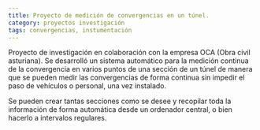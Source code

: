 ```yaml
---
title: Proyecto de medición de convergencias en un túnel.
category: proyectos investigación
tags: convergencias, instumentación
---
```

Proyecto de investigación en colaboración con la empresa OCA (Obra civil asturiana).
Se desarrolló un sistema automático para la medición continua de la convergencia en varios puntos de una sección de un túnel
de manera que se pueden medir las convergencias de forma continua sin impedir el paso de vehículos o personal, una vez instalado.

Se pueden crear tantas secciones como se desee y recopilar toda la información de forma automática desde un ordenador central,
o bien hacerlo a intervalos regulares.
